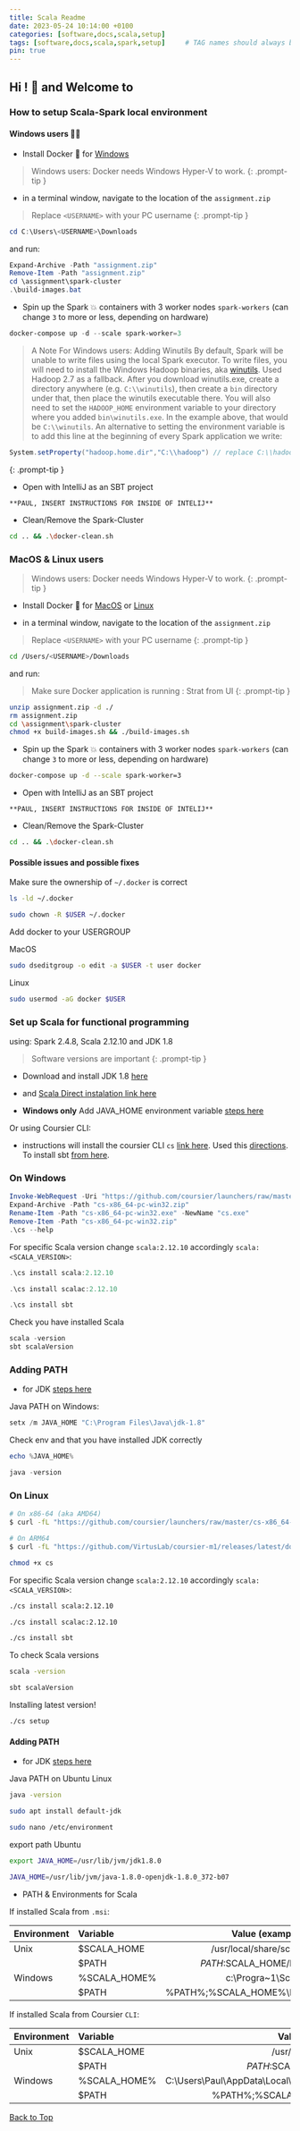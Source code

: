 ```yaml
---
title: Scala Readme
date: 2023-05-24 10:14:00 +0100
categories: [software,docs,scala,setup]
tags: [software,docs,scala,spark,setup]     # TAG names should always be lowercase
pin: true
---
```


## Hi ! 👋 and Welcome to

### How to setup Scala-Spark  local environment

#### Windows users 👩‍💻

- Install Docker 🐳 for [Windows](https://docs.docker.com/desktop/install/windows-install/)

> Windows users: Docker needs Windows Hyper-V to work.
{: .prompt-tip }

- in a terminal window, navigate to the location of the `assignment.zip`

> Replace `<USERNAME>` with your PC username
{: .prompt-tip }

```powershell
cd C:\Users\<USERNAME>\Downloads
```

and run:

```powershell
Expand-Archive -Path "assignment.zip"
Remove-Item -Path "assignment.zip"
cd \assignment\spark-cluster
.\build-images.bat
```

- Spin up the Spark 💥 containers with 3 worker nodes `spark-workers` (can change `3` to more or less, depending on hardware)

```powershell
docker-compose up -d --scale spark-worker=3
```

> A Note For Windows users: Adding Winutils
> By default, Spark will be unable to write files using the local Spark executor. To write files, you will need to install the Windows Hadoop binaries, aka [winutils](https://github.com/cdarlint/winutils). Used Hadoop 2.7 as a fallback.
> After you download winutils.exe, create a directory anywhere (e.g. `C:\\winutils`), then create a `bin` directory under that, then place the winutils executable there.
> You will also need to set the `HADOOP_HOME` environment variable to your directory where you added `bin\winutils.exe`. In the example above, that would be `C:\\winutils`.
> An alternative to setting the environment variable is to add this line at the beginning of every Spark application we write:

```scala
System.setProperty("hadoop.home.dir","C:\\hadoop") // replace C:\\hadoop with your actual directory
```

{: .prompt-tip }

- Open with IntelliJ as an SBT project

```TEXT
**PAUL, INSERT INSTRUCTIONS FOR INSIDE OF INTELIJ**
```

- Clean/Remove the Spark-Cluster

```bash
cd .. && .\docker-clean.sh
```

### MacOS & Linux users

> Windows users: Docker needs Windows Hyper-V to work.
{: .prompt-tip }

- Install Docker 🐳 for [MacOS](https://docs.docker.com/desktop/install/mac-install/) or [Linux](https://docs.docker.com/desktop/install/linux-install/)

- in a terminal window, navigate to the location of the `assignment.zip`

> Replace `<USERNAME>` with your PC username
{: .prompt-tip }

```bash
cd /Users/<USERNAME>/Downloads
```

and run:

> Make sure Docker application is running : Strat from UI
{: .prompt-tip }

```bash
unzip assignment.zip -d ./
rm assignment.zip
cd \assignment\spark-cluster
chmod +x build-images.sh && ./build-images.sh
```

- Spin up the Spark 💥 containers with 3 worker nodes `spark-workers` (can change `3` to more or less, depending on hardware)

```bash
docker-compose up -d --scale spark-worker=3
```

- Open with IntelliJ as an SBT project

```TEXT
**PAUL, INSERT INSTRUCTIONS FOR INSIDE OF INTELIJ**
```

- Clean/Remove the Spark-Cluster

```bash
cd .. && .\docker-clean.sh
```

#### Possible issues and possible fixes

Make sure the ownership of `~/.docker` is correct

```bash
ls -ld ~/.docker
```

```bash
sudo chown -R $USER ~/.docker
```

Add docker to your USERGROUP

MacOS

```bash
sudo dseditgroup -o edit -a $USER -t user docker
```

Linux

```bash
sudo usermod -aG docker $USER
```



### Set up Scala for functional programming

using: Spark 2.4.8, Scala 2.12.10 and JDK 1.8

> Software versions are important
{: .prompt-tip }

- Download and install JDK 1.8 [here](https://www.oracle.com/technetwork/java/javase/downloads/jdk8-downloads-2133151.html)

- and [Scala Direct instalation link here](https://www.scala-lang.org/download/2.12.10.html)

- **Windows only** Add JAVA_HOME environment variable [steps here](https://confluence.atlassian.com/doc/setting-the-java_home-variable-in-windows-8895.html)

Or using Coursier CLI:

- instructions will install the coursier CLI `cs` [link here](https://github.com/coursier/launchers/raw/master/cs-x86_64-pc-win32.zip). Used this [directions](https://get-coursier.io/docs/cli-installation). To install sbt [from here](https://www.scala-sbt.org/1.x/docs/Installing-sbt-on-Windows.html).

### On Windows

```powershell
Invoke-WebRequest -Uri "https://github.com/coursier/launchers/raw/master/cs-x86_64-pc-win32.zip" -OutFile "cs-x86_64-pc-win32.zip"
Expand-Archive -Path "cs-x86_64-pc-win32.zip"
Rename-Item -Path "cs-x86_64-pc-win32.exe" -NewName "cs.exe"
Remove-Item -Path "cs-x86_64-pc-win32.zip"
.\cs --help
```

For specific Scala version change `scala:2.12.10` accordingly `scala:<SCALA_VERSION>`:

```powershell
.\cs install scala:2.12.10
```

```powershell
.\cs install scalac:2.12.10
```

```powershell
.\cs install sbt
```

Check you have installed Scala

```powershell
scala -version
sbt scalaVersion
```

### Adding PATH

- for JDK [steps here](https://www.webucator.com/article/how-to-set-path-from-java_home/)

Java PATH on Windows:

```powershell
setx /m JAVA_HOME "C:\Program Files\Java\jdk-1.8"
```

Check env and that you have installed JDK correctly

```powershell
echo %JAVA_HOME%
```

```powershell
java -version
```

### On Linux

```bash
# On x86-64 (aka AMD64)
$ curl -fL "https://github.com/coursier/launchers/raw/master/cs-x86_64-pc-linux.gz" | gzip -d > cs
```

```bash
# On ARM64
$ curl -fL "https://github.com/VirtusLab/coursier-m1/releases/latest/download/cs-aarch64-pc-linux.gz" | gzip -d > cs
```

```bash
chmod +x cs
```

For specific Scala version change `scala:2.12.10` accordingly `scala:<SCALA_VERSION>`:

```bash
./cs install scala:2.12.10
```

```bash
./cs install scalac:2.12.10
```

```bash
./cs install sbt
```

To check Scala versions

```bash
scala -version
```

```bash
sbt scalaVersion
```

Installing latest version!

```bash
./cs setup
```

#### Adding PATH

- for JDK [steps here](https://www.webucator.com/article/how-to-set-path-from-java_home/)

Java PATH on Ubuntu Linux

```bash
java -version
```

```bash
sudo apt install default-jdk
```

```bash
sudo nano /etc/environment
```

export path Ubuntu

```bash
export JAVA_HOME=/usr/lib/jvm/jdk1.8.0
```

```bash
JAVA_HOME=/usr/lib/jvm/java-1.8.0-openjdk-1.8.0_372-b07
```

- PATH & Environments for Scala

If installed Scala from `.msi`:

| Environment  | Variable     | Value (example)         |
|:-------------|:-------------|------------------------:|
| Unix         | $SCALA_HOME  | /usr/local/share/scala  |
|              | $PATH        | $PATH:$SCALA_HOME/bin   |
| Windows      | %SCALA_HOME% | c:\Progra~1\Scala       |
|              | $PATH        | %PATH%;%SCALA_HOME%\bin |

If installed Scala from Coursier `CLI`:

| Environment  | Variable     | Value (example)                           |
|:-------------|:-------------|------------------------------------------:|
| Unix         | $SCALA_HOME  | /usr/local/coursier                       |
|              | $PATH        | $PATH:$SCALA_HOME/bin                     |
| Windows      | %SCALA_HOME% | C:\Users\Paul\AppData\Local\Coursier\data |
|              | $PATH        | %PATH%;%SCALA_HOME%\bin                   |

[Back to Top](#menu)
